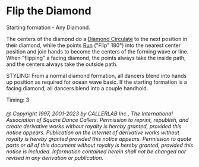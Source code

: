
# Flip the Diamond

Starting formation - Any Diamond. 

The centers of the diamond do a [Diamond Circulate](diamond_circulate.md) to the next position in their
diamond, while the points [Run](../b2/run.md) ("Flip" 180°) into the nearest center
position and join hands to become the centers of the forming wave or line. When
"flipping" a facing diamond, the points always take the inside path, and the
centers always take the outside path. 

STYLING: From a normal diamond formation, all dancers blend into  hands up position as required for ocean wave basic. If the starting formation is a facing diamond, all dancers blend into a  couple handhold.

Timing: 3

###### @ Copyright 1997, 2001-2023 by CALLERLAB Inc., The International Association of Square Dance Callers. Permission to reprint, republish, and create derivative works without royalty is hereby granted, provided this notice appears. Publication on the Internet of derivative works without royalty is hereby granted provided this notice appears. Permission to quote parts or all of this document without royalty is hereby granted, provided this notice is included. Information contained herein shall not be changed nor revised in any derivation or publication.
